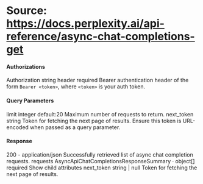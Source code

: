 # Source: https://docs.perplexity.ai/api-reference/async-chat-completions-get

#### Authorizations
[​](https://docs.perplexity.ai/api-reference/async-chat-completions-get#authorization-authorization)
Authorization
string
header
required
Bearer authentication header of the form `Bearer <token>`, where `<token>` is your auth token.
#### Query Parameters
[​](https://docs.perplexity.ai/api-reference/async-chat-completions-get#parameter-limit)
limit
integer
default:20
Maximum number of requests to return.
[​](https://docs.perplexity.ai/api-reference/async-chat-completions-get#parameter-next-token)
next_token
string
Token for fetching the next page of results. Ensure this token is URL-encoded when passed as a query parameter.
#### Response
200 - application/json
Successfully retrieved list of async chat completion requests.
[​](https://docs.perplexity.ai/api-reference/async-chat-completions-get#response-requests)
requests
AsyncApiChatCompletionsResponseSummary · object[]
required
Show child attributes
[​](https://docs.perplexity.ai/api-reference/async-chat-completions-get#response-next-token)
next_token
string | null
Token for fetching the next page of results.
